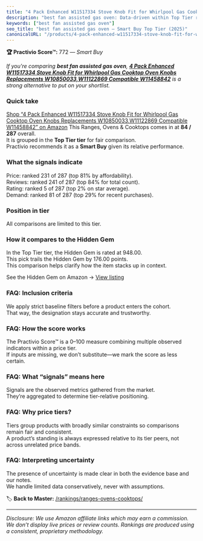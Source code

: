 ```yaml
---
title: "4 Pack Enhanced W11517334 Stove Knob Fit for Whirlpool Gas Cooktop Oven Knobs Replacements W10850033,W11122869 Compatible W11458842"
description: "best fan assisted gas oven: Data-driven within Top Tier ranking using the Practivio Score™. Positioned by quality, value, demand, findability, momentum."
keywords: ["best fan assisted gas oven"]
seo_title: "best fan assisted gas oven — Smart Buy Top Tier (2025)"
canonicalURL: "/products/4-pack-enhanced-w11517334-stove-knob-fit-for-whirlpool-gas-cooktop-oven-knobs-replacements-w10850033w11122869-compatible-w11458842-B0FGQ8C5ML/"
---
```


**🏆 Practivio Score™:** 772 — _Smart Buy_


*If you're comparing **best fan assisted gas oven**, **[4 Pack Enhanced W11517334 Stove Knob Fit for Whirlpool Gas Cooktop Oven Knobs Replacements W10850033,W11122869 Compatible W11458842](https://www.amazon.com/dp/B0FGQ8C5ML?tag=practivio-20)** is a strong alternative to put on your shortlist.*
### Quick take
[Shop “4 Pack Enhanced W11517334 Stove Knob Fit for Whirlpool Gas Cooktop Oven Knobs Replacements W10850033,W11122869 Compatible W11458842” on Amazon](https://www.amazon.com/dp/B0FGQ8C5ML?tag=practivio-20)
This Ranges, Ovens & Cooktops comes in at **84 / 287** overall.  
It is grouped in the **Top Tier tier** for fair comparison.  
Practivio recommends it as a **Smart Buy** given its relative performance.

### What the signals indicate
Price: ranked 231 of 287 (top 81% by affordability).  
Reviews: ranked 241 of 287 (top 84% for total count).  
Rating: ranked 5 of 287 (top 2% on star average).  
Demand: ranked 81 of 287 (top 29% for recent purchases).

### Position in tier
All comparisons are limited to this tier.

### How it compares to the Hidden Gem
In the Top Tier tier, the Hidden Gem is rated at 948.00.  
This pick trails the Hidden Gem by 176.00 points.  
This comparison helps clarify how the item stacks up in context.  

See the Hidden Gem on Amazon → [View listing](https://www.amazon.com/dp/B0002YTM0I?tag=practivio-20)

### FAQ: Inclusion criteria
We apply strict baseline filters before a product enters the cohort.  
That way, the designation stays accurate and trustworthy.

### FAQ: How the score works
The Practivio Score™ is a 0–100 measure combining multiple observed indicators within a price tier.  
If inputs are missing, we don’t substitute—we mark the score as less certain.

### FAQ: What “signals” means here
Signals are the observed metrics gathered from the market.  
They’re aggregated to determine tier-relative positioning.

### FAQ: Why price tiers?
Tiers group products with broadly similar constraints so comparisons remain fair and consistent.  
A product’s standing is always expressed relative to its tier peers, not across unrelated price bands.

### FAQ: Interpreting uncertainty
The presence of uncertainty is made clear in both the evidence base and our notes.  
We handle limited data conservatively, never with assumptions.


🏷️ **Back to Master:** [/rankings/ranges-ovens-cooktops/](/rankings/ranges-ovens-cooktops/)

---
_Disclosure: We use Amazon affiliate links which may earn a commission. We don’t display live prices or review counts. Rankings are produced using a consistent, proprietary methodology._
